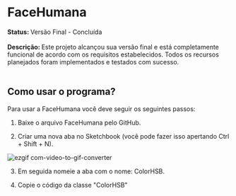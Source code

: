 <h1> FaceHumana </h1>
<strong> Status: </strong> Versão Final - Concluída
<br> <br>
<strong> Descrição: </strong> Este projeto alcançou sua versão final e está completamente funcional de acordo com os requisitos estabelecidos. Todos os recursos planejados foram implementados e testados com sucesso. <br> <br>

## Como usar o programa?
Para usar a FaceHumana você deve seguir os seguintes passos:

1) Baixe o arquivo FaceHumana pelo GitHub.

2) Criar uma nova aba no Sketchbook (você pode fazer isso apertando Ctrl + Shift + N).

![ezgif com-video-to-gif-converter](https://github.com/GuilhermeAlvesTeixeira/FaceHumana/assets/117122019/979aef73-8e58-4753-aec7-230dd90e59b7)

3) Em seguida nomeie a aba com o nome: ColorHSB.

4) Copie o código da classe "ColorHSB"
